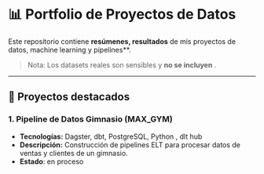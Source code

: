 # 📊 Portfolio de Proyectos de Datos

Este repositorio contiene **resúmenes, resultados** de mis proyectos de datos, machine learning y pipelines**.

> Nota: Los datasets reales son sensibles y **no se incluyen** .

---

## 🚀 Proyectos destacados 

### 1. Pipeline de Datos Gimnasio (MAX_GYM)
- **Tecnologías:** Dagster, dbt, PostgreSQL, Python , dlt hub
- **Descripción:** Construcción de pipelines ELT para procesar datos de ventas y clientes de un gimnasio.
- **Estado**: en proceso


